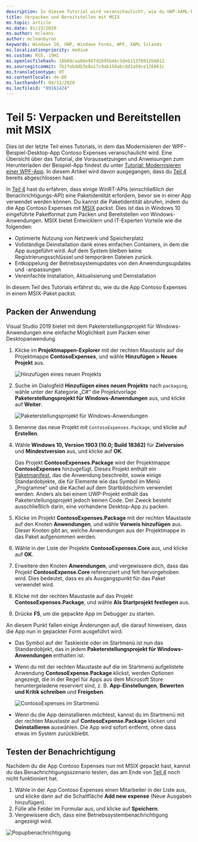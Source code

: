```yaml
---
description: In diesem Tutorial wird veranschaulicht, wie du UWP-XAML-Benutzeroberflächen hinzufügst, MSIX-Pakete erstellst und andere moderne Komponenten in deine WPF-App integrierst.
title: Verpacken und Bereitstellen mit MSIX
ms.topic: article
ms.date: 01/23/2020
ms.author: mcleans
author: mcleanbyron
keywords: Windows 10, UWP, Windows Forms, WPF, XAML Islands
ms.localizationpriority: medium
ms.custom: RS5, 19H1
ms.openlocfilehash: 18b89caa0de947d2b95b46c3deb11378912b6012
ms.sourcegitcommit: 7b2febddb3e8a17c9ab158abcdd2a59ce126661c
ms.translationtype: HT
ms.contentlocale: de-DE
ms.lasthandoff: 08/31/2020
ms.locfileid: "89161424"
---
```

# <a name="part-5-package-and-deploy-with-msix"></a>Teil 5: Verpacken und Bereitstellen mit MSIX

Dies ist der letzte Teil eines Tutorials, in dem das Modernisieren der WPF-Beispiel-Desktop-App Contoso Expenses veranschaulicht wird. Eine Übersicht über das Tutorial, die Voraussetzungen und Anweisungen zum Herunterladen der Beispiel-App findest du unter [Tutorial: Modernisieren einer WPF-App](modernize-wpf-tutorial.md). In diesem Artikel wird davon ausgegangen, dass du [Teil 4](modernize-wpf-tutorial-4.md) bereits abgeschlossen hast.

In [Teil 4](modernize-wpf-tutorial-4.md) hast du erfahren, dass einige WinRT-APIs (einschließlich der Benachrichtigungs-API) eine Paketidentität erfordern, bevor sie in einer App verwendet werden können. Du kannst die Paketidentität abrufen, indem du die App Contoso Expenses mit [MSIX](/windows/msix) packst. Dies ist das in Windows 10 eingeführte Paketformat zum Packen und Bereitstellen von Windows-Anwendungen. MSIX bietet Entwicklern und IT-Experten Vorteile wie die folgenden:

- Optimierte Nutzung von Netzwerk und Speicherplatz
- Vollständige Deinstallation dank eines einfachen Containers, in dem die App ausgeführt wird. Auf dem System bleiben keine Registrierungsschlüssel und temporären Dateien zurück.
- Entkoppelung der Betriebssystemupdates von den Anwendungsupdates und -anpassungen
- Vereinfachte Installation, Aktualisierung und Deinstallation

In diesem Teil des Tutorials erfährst du, wie du die App Contoso Expenses in einem MSIX-Paket packst.

## <a name="package-the-application"></a>Packen der Anwendung

Visual Studio 2019 bietet mit dem Paketerstellungsprojekt für Windows-Anwendungen eine einfache Möglichkeit zum Packen einer Desktopanwendung. 

1. Klicke im **Projektmappen-Explorer** mit der rechten Maustaste auf die Projektmappe **ContosoExpenses**, und wähle **Hinzufügen > Neues Projekt** aus.

    ![Hinzufügen eines neuen Projekts](images/wpf-modernize-tutorial/AddNewProject.png)

3. Suche im Dialogfeld **Hinzufügen eines neuen Projekts** nach `packaging`, wähle unter der Kategorie „C#“ die Projektvorlage **Paketerstellungsprojekt für Windows-Anwendungen** aus, und klicke auf **Weiter**.

    ![Paketerstellungsprojekt für Windows-Anwendungen](images/wpf-modernize-tutorial/WAP.png)

4. Benenne das neue Projekt mit `ContosoExpenses.Package`, und klicke auf **Erstellen**.

5. Wähle **Windows 10, Version 1903 (10.0; Build 18362)** für **Zielversion** und **Mindestversion** aus, und klicke auf **OK**.

    Das Projekt **ContosoExpenses.Package** wird der Projektmappe **ContosoExpenses** hinzugefügt. Dieses Projekt enthält ein [Paketmanifest](/uwp/schemas/appxpackage/uapmanifestschema/schema-root), das die Anwendung beschreibt, sowie einige Standardobjekte, die für Elemente wie das Symbol im Menü „Programme“ und die Kachel auf dem Startbildschirm verwendet werden. Anders als bei einem UWP-Projekt enthält das Paketerstellungsprojekt jedoch keinen Code. Der Zweck besteht ausschließlich darin, eine vorhandene Desktop-App zu packen.

6. Klicke im Projekt **ContosoExpenses.Package** mit der rechten Maustaste auf den Knoten **Anwendungen**, und wähle **Verweis hinzufügen** aus. Dieser Knoten gibt an, welche Anwendungen aus der Projektmappe in das Paket aufgenommen werden.

6. Wähle in der Liste der Projekte **ContosoExpenses.Core** aus, und klicke auf **OK**.

7. Erweitere den Knoten **Anwendungen**, und vergewissere dich, dass das Projekt **ContosoExpense.Core** referenziert und fett hervorgehoben wird. Dies bedeutet, dass es als Ausgangspunkt für das Paket verwendet wird.

8. Klicke mit der rechten Maustaste auf das Projekt **ContosoExpenses.Package**, und wähle **Als Startprojekt festlegen** aus.

9. Drücke **F5**, um die gepackte App im Debugger zu starten.

An diesem Punkt fallen einige Änderungen auf, die darauf hinweisen, dass die App nun in gepackter Form ausgeführt wird:

- Das Symbol auf der Taskleiste oder im Startmenü ist nun das Standardobjekt, das in jedem **Paketerstellungsprojekt für Windows-Anwendungen** enthalten ist.
- Wenn du mit der rechten Maustaste auf die im Startmenü aufgelistete Anwendung **ContosoExpense.Package** klickst, werden Optionen angezeigt, die in der Regel für Apps aus dem Microsoft Store heruntergeladene reserviert sind, z. B. **App-Einstellungen**, **Bewerten und Kritik schreiben** und **Freigeben**.

    ![ContosoExpenses im Startmenü](images/wpf-modernize-tutorial/StartMenu.png)

- Wenn du die App deinstallieren möchtest, kannst du im Startmenü mit der rechten Maustaste auf **ContosoExpense.Package** klicken und **Deinstallieren** auswählen. Die App wird sofort entfernt, ohne dass etwas im System zurückbleibt.

## <a name="test-the-notification"></a>Testen der Benachrichtigung

Nachdem du die App Contoso Expenses nun mit MSIX gepackt hast, kannst du das Benachrichtigungsszenario testen, das am Ende von [Teil 4](modernize-wpf-tutorial-4.md) noch nicht funktioniert hat.

1. Wähle in der App Contoso Expenses einen Mitarbeiter in der Liste aus, und klicke dann auf die Schaltfläche **Add new expense** (Neue Ausgaben hinzufügen).
2. Fülle alle Felder im Formular aus, und klicke auf **Speichern**.
3. Vergewissere dich, dass eine Betriebssystembenachrichtigung angezeigt wird.

![Popupbenachrichtigung](images/wpf-modernize-tutorial/ToastNotification.png)